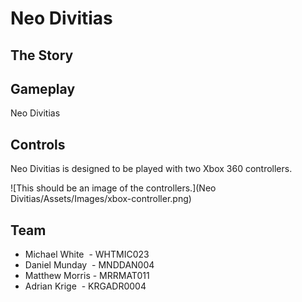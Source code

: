 # Neo Divitias

## The Story


## Gameplay
Neo Divitias 

## Controls
Neo Divitias is designed to be played with two Xbox 360 controllers.

![This should be an image of the controllers.](Neo Divitias/Assets/Images/xbox-controller.png)

## Team

* Michael White     &nbsp;- WHTMIC023
* Daniel Munday     &nbsp;- MNDDAN004
* Matthew Morris    - MRRMAT011
* Adrian Krige      &nbsp;- KRGADR0004
